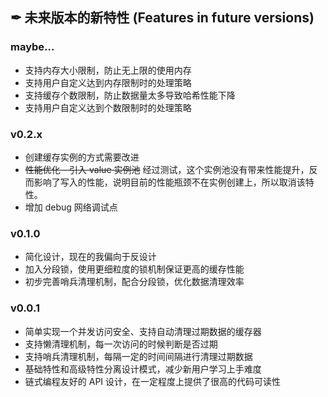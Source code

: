 ## ✒ 未来版本的新特性 (Features in future versions)

### maybe...

* 支持内存大小限制，防止无上限的使用内存
* 支持用户自定义达到内存限制时的处理策略
* 支持缓存个数限制，防止数据量太多导致哈希性能下降
* 支持用户自定义达到个数限制时的处理策略

### v0.2.x

* 创建缓存实例的方式需要改进
* ~~性能优化 - 引入 value 实例池~~
    经过测试，这个实例池没有带来性能提升，反而影响了写入的性能，说明目前的性能瓶颈不在实例创建上，所以取消该特性。
* 增加 debug 网络调试点

### v0.1.0

* 简化设计，现在的我偏向于反设计
* 加入分段锁，使用更细粒度的锁机制保证更高的缓存性能
* 初步完善哨兵清理机制，配合分段锁，优化数据清理效率

### v0.0.1

* 简单实现一个并发访问安全、支持自动清理过期数据的缓存器
* 支持懒清理机制，每一次访问的时候判断是否过期
* 支持哨兵清理机制，每隔一定的时间间隔进行清理过期数据
* 基础特性和高级特性分离设计模式，减少新用户学习上手难度
* 链式编程友好的 API 设计，在一定程度上提供了很高的代码可读性
